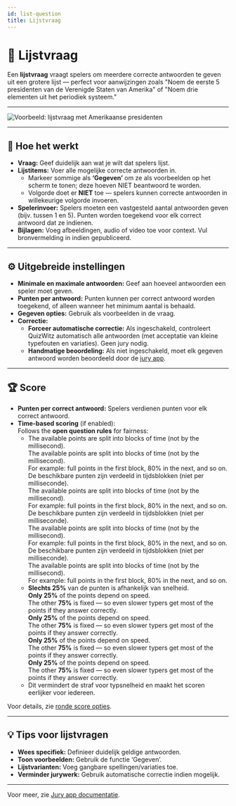 ```yaml
---
id: list-question
title: Lijstvraag
---
```


# 📝 Lijstvraag

Een **lijstvraag** vraagt spelers om meerdere correcte antwoorden te geven uit een grotere lijst — perfect voor aanwijzingen zoals "Noem de eerste 5 presidenten van de Verenigde Staten van Amerika" of "Noem drie elementen uit het periodiek systeem."

---

![Voorbeeld: lijstvraag met Amerikaanse presidenten](/images/question-modes/list-question/list-question.png)

---

## 📝 Hoe het werkt

- **Vraag:** Geef duidelijk aan wat je wilt dat spelers lijst.
- **Lijstitems:** Voer alle mogelijke correcte antwoorden in.
  - Markeer sommige als **‘Gegeven’** om ze als voorbeelden op het scherm te tonen; deze hoeven NIET beantwoord te worden.
  - Volgorde doet er **NIET** toe — spelers kunnen correcte antwoorden in willekeurige volgorde invoeren.
- **Spelerinvoer:** Spelers moeten een vastgesteld aantal antwoorden geven (bijv. tussen 1 en 5). Punten worden toegekend voor elk correct antwoord dat ze indienen.
- **Bijlagen:** Voeg afbeeldingen, audio of video toe voor context. Vul bronvermelding in indien gepubliceerd.

---

## ⚙️ Uitgebreide instellingen

- **Minimale en maximale antwoorden:** Geef aan hoeveel antwoorden een speler moet geven.
- **Punten per antwoord:** Punten kunnen per correct antwoord worden toegekend, of alleen wanneer het minimum aantal is behaald.
- **Gegeven opties:** Gebruik als voorbeelden in de vraag.
- **Correctie:**
  - **Forceer automatische correctie:** Als ingeschakeld, controleert QuizWitz automatisch alle antwoorden (met acceptatie van kleine typefouten en variaties). Geen jury nodig.
  - **Handmatige beoordeling:** Als niet ingeschakeld, moet elk gegeven antwoord worden beoordeeld door de [jury app](../quizmaster/004-jury-app.md).

---

## 🏆 Score

- **Punten per correct antwoord:** Spelers verdienen punten voor elk correct antwoord.
- **Time-based scoring** (if enabled):\
  Follows the **open question rules** for fairness:
  - The available points are split into blocks of time (not by the millisecond).\
    The available points are split into blocks of time (not by the millisecond).\
    For example: full points in the first block, 80% in the next, and so on.\
    De beschikbare punten zijn verdeeld in tijdsblokken (niet per milliseconde).\
    The available points are split into blocks of time (not by the millisecond).\
    For example: full points in the first block, 80% in the next, and so on.\
    De beschikbare punten zijn verdeeld in tijdsblokken (niet per milliseconde).\
    The available points are split into blocks of time (not by the millisecond).\
    For example: full points in the first block, 80% in the next, and so on.\
    De beschikbare punten zijn verdeeld in tijdsblokken (niet per milliseconde).\
    The available points are split into blocks of time (not by the millisecond).\
    For example: full points in the first block, 80% in the next, and so on.
  - **Slechts 25%** van de punten is afhankelijk van snelheid.\
    **Only 25%** of the points depend on speed.\
    The other **75%** is fixed — so even slower typers get most of the points if they answer correctly.\
    **Only 25%** of the points depend on speed.\
    The other **75%** is fixed — so even slower typers get most of the points if they answer correctly.\
    **Only 25%** of the points depend on speed.\
    The other **75%** is fixed — so even slower typers get most of the points if they answer correctly.\
    **Only 25%** of the points depend on speed.\
    The other **75%** is fixed — so even slower typers get most of the points if they answer correctly.
  - Dit vermindert de straf voor typsnelheid en maakt het scoren eerlijker voor iedereen.

Voor details, zie [ronde score opties](../editor/008-round-options.md#scoring).

---

## 💡 Tips voor lijstvragen

- **Wees specifiek:** Definieer duidelijk geldige antwoorden.
- **Toon voorbeelden:** Gebruik de functie ‘Gegeven’.
- **Lijstvarianten:** Voeg gangbare spellingen/variaties toe.
- **Verminder jurywerk:** Gebruik automatische correctie indien mogelijk.

---

Voor meer, zie [Jury app documentatie](../quizmaster/004-jury-app.md).
